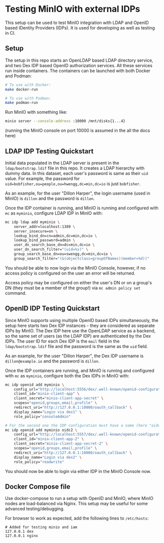 # Testing MinIO with external IDPs

This setup can be used to test MinIO integration with LDAP and OpenID based IDentity Providers (IDPs). It is used for developing as well as testing in CI.

## Setup

The setup in this repo starts an OpenLDAP based LDAP directory service, and two Dex IDP based OpenID authorization services. All these services run inside containers. The containers can be launched with both Docker and Podman:

``` sh
# To use with Docker:
make docker-run

# To use with Podman:
make podman-run
```

Run MinIO with something like:

``` sh
minio server --console-address :10000 /mnt/disks{1...4}
```

(running the MinIO console on port 10000 is assumed in the all the docs here)

## LDAP IDP Testing Quickstart

Initial data populated in the LDAP server is present in the `ldap/bootstrap.ldif` file in this repo. It creates a LDAP hierarchy with dummy data. In this dataset, each user's password is same as their `uid` value. For example, the password for `uid=bobfisher,ou=people,ou=hwengg,dc=min,dc=io` is just `bobfisher`.

As an example, for the user "Dillon Harper", the login username (used in MinIO) is `dillon` and the password is `dillon`.

Once the IDP container is running, and MinIO is running and configured with `mc` as `myminio`, configure LDAP IDP in MinIO with:

``` sh
mc idp ldap add myminio \
    server_addr=localhost:1389 \
    server_insecure=on \
    lookup_bind_dn=cn=admin,dc=min,dc=io \
    lookup_bind_password=admin \
    user_dn_search_base_dn=dc=min,dc=io \
    user_dn_search_filter="(uid=%s)" \
    group_search_base_dn=ou=swengg,dc=min,dc=io \
    group_search_filter="(&(objectclass=groupOfNames)(member=%d))"
```

You should be able to now login via the MinIO Console, however, if no access policy is configured on the user an error will be returned.

Access policy may be configured on either the user's DN or on a group's DN (they must be a member of the group!) via `mc admin policy set` command.

## OpenID IDP Testing Quickstart

Since MinIO supports using multiple OpenID based IDPs simultaneously, the setup here starts two Dex IDP instances - they are considered as separate IDPs by MinIO. The Dex IDP here use the OpenLDAP service as a backend, so the same set of users (as the LDAP IDP) are authenticated by the Dex IDPs. The user ID for each Dex IDP is the `mail` field in the `ldap/bootstrap.ldif` file and the password is the same as the `uid` field.

As an example, for the user "Dillon Harper", the Dex IDP username is `dillon@example.io` and the password is `dillon`.

Once the IDP containers are running, and MinIO is running and configured with `mc` as `myminio`, configure both the Dex IDPs in MinIO with:

```sh
mc idp openid add myminio \
    config_url="http://localhost:5556/dex/.well-known/openid-configuration" \
    client_id="minio-client-app" \
    client_secret="minio-client-app-secret" \
    scopes="openid,groups,email,profile" \
    redirect_uri="http://127.0.0.1:10000/oauth_callback" \
    display_name="Login via dex1" \
    role_policy="consoleAdmin"

# For the second one the IDP configuration must have a name (here "oidc2")
mc idp openid add myminio oidc2 \
    config_url="http://localhost:5557/dex/.well-known/openid-configuration" \
    client_id="minio-client-app-2" \
    client_secret="minio-client-app-secret-2" \
    scopes="openid,groups,email,profile" \
    redirect_uri="http://127.0.0.1:10000/oauth_callback" \
    display_name="Login via dex2" \
    role_policy="readwrite"

```

You should now be able to login via either IDP in the MinIO Console now.


## Docker Compose file

Use docker-compose to run a setup with OpenID and MinIO, where MinIO nodes are load-balanced via Nginx. This setup may be useful for some advanced testing/debugging.

For browser to work as expected, add the following lines to `/etc/hosts`:

``` text
# Added for testing minio and iam
127.0.0.1 dex
127.0.0.1 nginx
```
